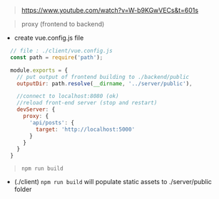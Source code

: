 
> https://www.youtube.com/watch?v=W-b9KGwVECs&t=601s

> proxy (frontend to backend)
  * create vue.config.js file
```js
  // file : ./client/vue.config.js
  const path = require('path');

  module.exports = {
    // put output of frontend building to ./backend/public
    outputDir: path.resolve(__dirname, '../server/public'),

    //connect to localhost:8080 (ok)
    //reload front-end server (stop and restart)
    devServer: {
      proxy: {
        'api/posts': {
          target: 'http://localhost:5000'
        }
      }
    }
  }

```

> ```npm run build```
* (./client) ```npm run build``` will populate static assets to ./server/public folder